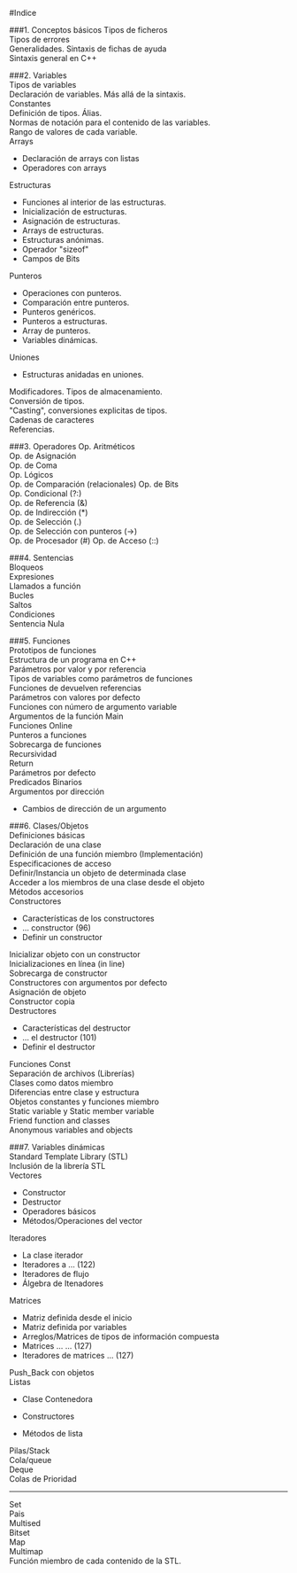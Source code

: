 #Indice

###1. Conceptos básicos
Tipos de ficheros      
Tipos de errores      
Generalidades. Sintaxis de fichas de ayuda       
Sintaxis general en C++       

###2. Variables      
Tipos de variables   
Declaración de variables. Más allá de la sintaxis.   
Constantes   
Definición de tipos. Álias.   
Normas de notación para el contenido de las variables.    
Rango de valores de cada variable.    
Arrays     
* Declaración de arrays con listas
* Operadores con arrays  

Estructuras   
* Funciones al interior de las estructuras.
* Inicialización de estructuras.   
* Asignación de estructuras.   
* Arrays de estructuras.    
* Estructuras anónimas.
* Operador "sizeof"    
* Campos de Bits   

Punteros    
* Operaciones con punteros.    
* Comparación entre punteros.   
* Punteros genéricos.   
* Punteros a estructuras.
* Array de punteros.   
* Variables dinámicas.   

Uniones    
* Estructuras anidadas en uniones.  

Modificadores. Tipos de almacenamiento.   
Conversión de tipos.    
"Casting", conversiones explicitas de tipos.     
Cadenas de caracteres     
Referencias.    

###3. Operadores
Op. Aritméticos   
Op. de Asignación   
Op. de Coma   
Op. Lógicos   
Op. de Comparación (relacionales)
Op. de Bits    
Op. Condicional (?:)   
Op. de Referencia (&)   
Op. de Indirección (*)    
Op. de Selección (.)     
Op. de Selección con punteros (->)    
Op. de Procesador (#)
Op. de Acceso (::)

###4. Sentencias    
Bloqueos   
Expresiones    
Llamados a función   
Bucles   
Saltos    
Condiciones    
Sentencia Nula    

###5. Funciones    
Prototipos de funciones    
Estructura de un programa en C++    
Parámetros por valor y por referencia   
Tipos de variables como parámetros de funciones     
Funciones de devuelven referencias    
Parámetros con valores por defecto    
Funciones con número de argumento variable   
Argumentos de la función Main   
Funciones Online    
Punteros a funciones   
Sobrecarga de funciones    
Recursividad    
Return    
Parámetros por defecto    
Predicados Binarios   
Argumentos por dirección    
* Cambios de dirección de un argumento    

###6. Clases/Objetos    
Definiciones básicas   
Declaración de una clase    
Definición de una función miembro (Implementación)   
Especificaciones de acceso   
Definir/Instancia un objeto de determinada clase   
Acceder a los miembros de una clase desde el objeto   
Métodos accesorios   
Constructores   
* Características de los constructores
* ... constructor (96)
* Definir un constructor

Inicializar objeto con un constructor    
Inicializaciones en línea (in line)    
Sobrecarga de constructor    
Constructores con argumentos por defecto   
Asignación de objeto    
Constructor copia    
Destructores   
* Características del destructor
* ... el destructor (101)
* Definir el destructor

Funciones Const   
Separación de archivos (Librerías)    
Clases como datos miembro   
Diferencias entre clase y estructura   
Objetos constantes y funciones miembro    
Static variable y Static member variable     
Friend function and classes    
Anonymous variables and objects    

###7. Variables dinámicas   
Standard Template Library (STL)    
Inclusión de la librería STL <vector>    
Vectores   
* Constructor   
* Destructor   
* Operadores básicos   
* Métodos/Operaciones del vector    

Iteradores    
* La clase iterador    
* Iteradores a ... (122)    
* Iteradores de flujo     
* Álgebra de Itenadores    

Matrices
* Matriz definida desde el inicio   
* Matriz definida por variables   
* Arreglos/Matrices de tipos de información compuesta     
* Matrices ... ... (127)    
* Iteradores de matrices ... (127)

Push_Back con objetos   
Listas    
* Clase Contenedora   
+ Constructores   
* Métodos de lista   

Pilas/Stack    
Cola/queue     
Deque    
Colas de Prioridad    

-----------------------------
Set   
Pais    
Multised    
Bitset    
Map    
Multimap   
Función miembro de cada contenido de la STL.   




